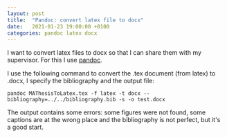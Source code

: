 ```yaml
---
layout: post
title:  "Pandoc: convert latex file to docx"
date:   2021-01-23 19:00:00 +0100
categories: pandoc latex docx
---
```


I want to convert latex files to docx so that I can share them with my supervisor. 
For this I use [pandoc][pandoc].

I use the following command to convert the .tex document (from latex) to .docx, I specify the bibliography and the output file:
``` 
pandoc MAThesisToLatex.tex -f latex -t docx --bibliography=../../bibliography.bib -s -o test.docx
```

The output contains some errors: some figures were not found, some captions are at the wrong place and the bibliography is not perfect, but it's a good start.

[pandoc]:https://pandoc.org/getting-started.html